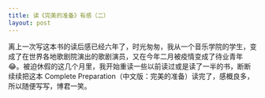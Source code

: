 ```yaml
---
title: 读《完美的准备》有感（二）
layout: post
---
```


离上一次写这本书的读后感已经六年了，时光匆匆，我从一个音乐学院的学生，变成了在世界各地歌剧院演出的歌剧演员，又在今年二月被疫情变成了待业青年😂。被迫休假的这几个月里，我开始重读一些以前读过或是读了一半的书，断断续续把这本 Complete Preparation（中文版：完美的准备）读完了，感概良多，所以随便写写，博君一笑。

